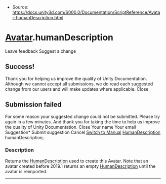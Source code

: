 * Source: https://docs.unity3d.com/6000.0/Documentation/ScriptReference/Avatar-humanDescription.html

#  [Avatar](https://docs.unity3d.com/6000.0/Documentation/ScriptReference/Avatar.html).humanDescription
Leave feedback
Suggest a change
## Success!
Thank you for helping us improve the quality of Unity Documentation. Although we cannot accept all submissions, we do read each suggested change from our users and will make updates where applicable.
Close
## Submission failed
For some reason your suggested change could not be submitted. Please <a>try again</a> in a few minutes. And thank you for taking the time to help us improve the quality of Unity Documentation.
Close
Your name Your email Suggestion* Submit suggestion
Cancel
[Switch to Manual](https://docs.unity3d.com/6000.0/Documentation/Manual/class-Avatar.html "Go to Avatar Component in the Manual")
[HumanDescription](https://docs.unity3d.com/6000.0/Documentation/ScriptReference/HumanDescription.html) humanDescription; 
### Description
Returns the [HumanDescription](https://docs.unity3d.com/6000.0/Documentation/ScriptReference/HumanDescription.html) used to create this Avatar.
Note that an avatar created before 2019.1 returns an empty [HumanDescription](https://docs.unity3d.com/6000.0/Documentation/ScriptReference/HumanDescription.html) until the avatar is reimported.
* * *

